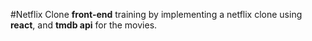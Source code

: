 #Netflix Clone
**front-end** training by implementing a netflix clone using **react**, and **tmdb api** for the movies.
